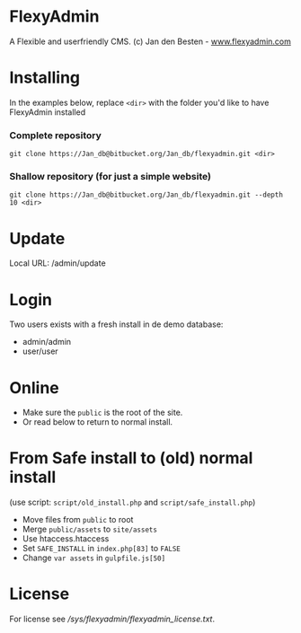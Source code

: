 # FlexyAdmin

A Flexible and userfriendly CMS.
(c) Jan den Besten - www.flexyadmin.com


# Installing

In the examples below, replace `<dir>` with the folder you'd like to have FlexyAdmin installed

### Complete repository ###

`git clone https://Jan_db@bitbucket.org/Jan_db/flexyadmin.git <dir>`

### Shallow repository (for just a simple website) ###

`git clone https://Jan_db@bitbucket.org/Jan_db/flexyadmin.git --depth 10 <dir>`
  
  
# Update

Local URL: /admin/update


# Login

Two users exists with a fresh install in de demo database:

- admin/admin
- user/user

# Online

- Make sure the `public` is the root of the site.
- Or read below to return to normal install.

# From Safe install to (old) normal install

(use script: `script/old_install.php` and `script/safe_install.php`)

- Move files from `public` to root
- Merge `public/assets` to `site/assets`
- Use htaccess.htaccess
- Set `SAFE_INSTALL` in `index.php[83]` to `FALSE`
- Change `var assets` in `gulpfile.js[50]`

# License

For license see */sys/flexyadmin/flexyadmin_license.txt*.